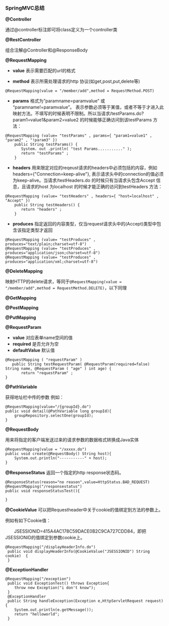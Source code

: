 ### SpringMVC总结
**@Controller**

通过@controller标注即可将class定义为一个controller类

**@RestController**

组合注解@Controller和@ResponseBody

**@RequestMapping**

- **value** 	表示需要匹配的url的格式

- **method**    表示所需处理请求的http 协议(如get,post,put,delete等)


```
@RequestMapping(value = "/member/add",method = RequestMethod.POST)
```
- **params**	格式为”paramname=paramvalue” 或 “paramname!=paramvalue”。 表示参数必须等于某值，或者不等于才进入此映射方法。不填写的时候表明不限制。所以当请求/testParams.do?param1=value1&param2=value2 的时候能够正确访问到该testParams 方法：


```
@RequestMapping (value= "testParams" , params={ "param1=value1" , "param2" , "!param3" })
    public String testParams() {
       System. out .println( "test Params..........." );
       return "testParams" ;
    }
```


- **headers**	用来限定对应的reqeust请求的headers中必须包括的内容，例如headers={"Connection=keep-alive"}, 表示请求头中的connection的值必须为keep-alive。当请求/testHeaders.do 的时候只有当请求头包含Accept 信息，且请求的host 为localhost 的时候才能正确的访问到testHeaders 方法：

```
@RequestMapping (value= "testHeaders" , headers={ "host=localhost" , "Accept" })
    public String testHeaders() {
       return "headers" ;
    }
```

- **produces**
指定返回的内容类型，仅当request请求头中的(Accept)类型中包含该指定类型才返回
```
@RequestMapping (value= "testProduces" , produces="text/plain;charset=utf-8")
@RequestMapping (value= "testProduces" , produces="application/json;charset=utf-8")
@RequestMapping (value= "testProduces" , produces="application/xml;charset=utf-8")

```

**@DeleteMapping**

映射HTTP的delete请求，等同于`@RequestMapping(value = "/member/add",method = RequestMethod.DELETE)`，以下同理

**@GetMapping**

**@PostMapping**

**@PutMapping**


**@RequestParam**

- **value** 对应表单name空间的值
- **required**	是否允许为空
- **defaultValue**	默认值

```
@RequestMapping ( "requestParam" )
   public String testRequestParam( @RequestParam(required=false) String name, @RequestParam ( "age" ) int age) {
       return "requestParam" ;
}
```

**@PathVariable**

获得地址栏中传的参数 例如：

```
@RequestMapping(value="/{groupId}.do")
public void detail(@PathVariable long groupId){
    groupRepository.selectOne(groupId);
}
```

**@RequestBody**

用来将指定的客户端发送过来的请求参数的数据格式转换成Java实体


```
@RequestMapping(value = "/xxxxx.do")
public void create(@RequestBody() String host){
    System.out.println("-----------" + host);
}
```

**@ResponseStatus**
返回一个指定的http response状态码。


```
@ResponseStatus(reason="no reason",value=HttpStatus.BAD_REQUEST)
@RequestMapping("/responsestatus")
public void responseStatusTest(){
    
}
```

**@CookieValue** 
可以把Requestheader中关于cookie的值绑定到方法的参数上。

例如有如下Cookie值：

　　JSESSIONID=415A4AC178C59DACE0B2C9CA727CDD84，即把JSESSIONID的值绑定到参数cookie上。

 
```
@RequestMapping("/displayHeaderInfo.do")  
 public void displayHeaderInfo(@CookieValue("JSESSIONID") String cookie)  {  
 }
```

**@ExceptionHandler**


```
@RequestMapping("/exception")
 public void ExceptionTest() throws Exception{
    throw new Exception("i don't know");
 }    
 @ExceptionHandler
 public String handleException(Exception e,HttpServletRequest request){  
    System.out.println(e.getMessage());  
    return "helloworld";  
 }
```





